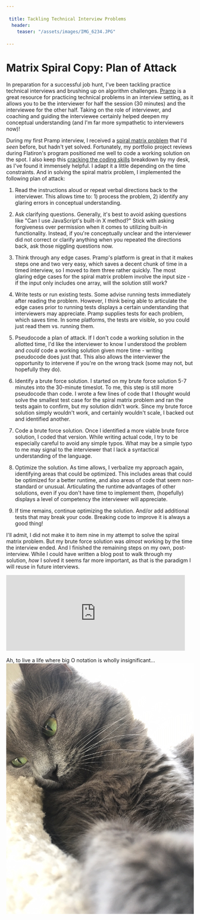 ```yaml
---

 title: Tackling Technical Interview Problems
  header:
    teaser: "/assets/images/IMG_6234.JPG"

---
```


# Matrix Spiral Copy: Plan of Attack

In preparation for a successful job hunt, I've been tackling practice technical interviews and brushing up on algorithm challenges. [Pramp](https://www.pramp.com/) is a great resource for practicing technical problems in an interview setting, as it allows you to be the interviewer for half the session (30 minutes) and the interviewee for the other half. Taking on the role of interviewer, and coaching and guiding the interviewee certainly helped deepen my conceptual understanding (and I'm far more sympathetic to interviewers now)! 

During my first Pramp interview, I received a [spiral matrix problem](https://www.geeksforgeeks.org/print-a-given-matrix-in-spiral-form/) that I'd *seen* before, but hadn't yet solved. Fortunately, my portfolio project reviews during Flatiron's program positioned me well to code a working solution on the spot. I also keep this [cracking the coding skills](http://www.crackingthecodinginterview.com/uploads/6/5/2/8/6528028/cracking_the_coding_skills_-_v6.pdf) breakdown by my desk, as I've found it immensely helpful. I adapt it a little depending on the time constraints. And in solving the spiral matrix problem, I implemented the following plan of attack: 

1. Read the instructions aloud or repeat verbal directions back to the interviewer. This allows time to: 1) process the problem, 2) identify any glaring errors in conceptual understanding. 

2. Ask clarifying questions. Generally, it's best to avoid asking questions like "Can I use JavaScript's built-in X method?" Stick with asking forgiveness over permission when it comes to utilizing built-in functionality. Instead, if you're conceptually unclear and the interviewer did not correct or clarify anything when you repeated the directions back, ask those niggling questions now.

3. Think through any edge cases. Pramp's platform is great in that it makes steps one and two very easy, which saves a decent chunk of time in a timed interview, so I moved to item three rather quickly. The most glaring edge cases for the spiral matrix problem involve the input size - if the input only includes one array, will the solution still work?

4. Write tests or run existing tests. Some advise running tests immediately after reading the problem. However, I think being able to articulate the edge cases prior to running tests displays a certain understanding that interviewers may appreciate. Pramp supplies tests for each problem, which saves time. In some platforms, the tests are visible, so you could just read them vs. running them. 

5. Pseudocode a plan of attack. If I don't code a working solution in the allotted time, I'd like the interviewer to know I understood the problem and *could* code a working solution given more time - writing pseudocode does just that. This also allows the interviewer the opportunity to intervene if you're on the wrong track (some may not, but hopefully they do). 

6. Identify a brute force solution. I started on my brute force solution 5-7 minutes into the 30-minute timeslot. To me, this step is still more pseudocode than code. I wrote a few lines of code that I *thought* would solve the smallest test case for the spiral matrix problem and ran the tests again to confirm, but my solution didn't work. Since my brute force solution simply wouldn't work, and certainly wouldn't scale, I backed out and identified another. 

7. Code a brute force solution. Once I identified a more viable brute force solution, I coded that version. While writing actual code, I try to be especially careful to avoid any simple typos. What may be a simple typo to me may signal to the interviewer that I lack a syntactical understanding of the language. 

8. Optimize the solution. As time allows, I verbalize my approach again, identifying areas that could be optimized. This includes areas that could be optimized for a better runtime, and also areas of code that seem non-standard or unusual. Articulating the runtime advantages of other solutions, even if you don't have time to implement them, (hopefully) displays a level of competency the interviewer will appreciate. 

9. If time remains, continue optimizing the solution. And/or add additional tests that may break your code. Breaking code to improve it is always a good thing!

I'll admit, I did not make it to item nine in my attempt to solve the spiral matrix problem. But my brute force solution was *almost* working by the time the interview ended. And I finished the remaining steps on my own, post-interview. While I could have written a blog post to walk through my solution, *how* I solved it seems far more important, as that is the paradigm I will reuse in future interviews. 

<iframe src="https://giphy.com/embed/zXmbOaTpbY6mA" width="480" height="203" frameBorder="0" class="giphy-embed" allowFullScreen></iframe><p><a href="https://giphy.com/gifs/technoir-movie-film-cinemagraph-zXmbOaTpbY6mA"></a></p>

Ah, to live a life where big O notation is wholly insignificant...
![alt text](/assets/images/IMG_6234.JPG "Meow!")